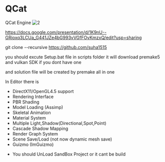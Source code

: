 # QCat
QCat Engine
![2](https://user-images.githubusercontent.com/44773554/131804867-3be8dda8-2206-4032-bce0-cb316bca4c40.PNG)

https://docs.google.com/presentation/d/1K9nU--GRioxq3LCUa_G441JZe4bG993vVGfFOvKmzxQ/edit?usp=sharing

git clone --recursive https://github.com/suha1515

you should excute Setup.bat file in scripts folder
it will download premake5 and vulkan SDK if you dont have one

and solution file will be created by premake all in one

In Editor 
there is 
 - DirectX11/OpenGL4.5 support 
 - Rendering Interface
 - PBR Shading
 - Model Loading (Assimp)
 - Skeletal Animation
 - Material System
 - Multiple Light,Shadow(Directional,Spot,Point)
 - Cascade Shadow Mapping
 - Render Graph System
 - Scene Save/Load (not now dynamic mesh save)
 - Guizmo (ImGuizmo)

* You should UnLoad SandBox Project or it cant be build 
